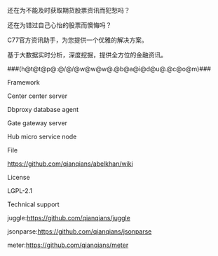 还在为不能及时获取期货股票资讯而犯愁吗？

还在为错过自己心怡的股票而懊悔吗？

C77官方资讯助手，为您提供一个优雅的解决方案。

基于大数据实时分析，深度挖掘，提供全方位的金融资讯。

###(h@t@t@p@:@/@/@w@w@w@.@b@a@i@d@u@.@c@o@m)###


Framework

Center center server

Dbproxy database agent

Gate gateway server

Hub micro service node

File

https://github.com/qianqians/abelkhan/wiki

License

LGPL-2.1

Technical support

juggle:https://github.com/qianqians/juggle

jsonparse:https://github.com/qianqians/jsonparse

meter:https://github.com/qianqians/meter
